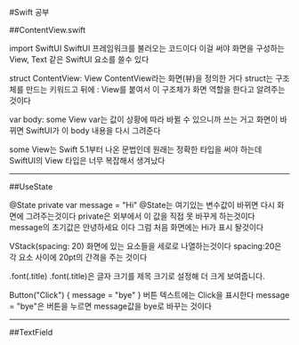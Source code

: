 #Swift 공부

##ContentView.swift

import SwiftUI
SwiftUI 프레임워크를 불러오는 코드이다
이걸 써야 화면을 구성하는 View, Text 같은 SwiftUI 요소를 쓸수 있다

struct ContentView: View
ContentView라는 화면(뷰)을 정의한 거다
struct는 구조체를 만드는 키워드고
뒤에 : View를 붙여서 이 구조체가 화면 역할을 한다고 알려주는 것이다

var body: some View
var는 값이 상황에 따라 바뀔 수 있으니까 쓰는 거고
화면이 바뀌면 SwiftUI가 이 body 내용을 다시 그려준다

some View는 Swift 5.1부터 나온 문법인데
원래는 정확한 타입을 써야 하는데 SwiftUI의 View 타입은 너무 복잡해서 생겨났다

---

##UseState

@State private var message = "Hi"
@State는 여기있는 변수값이 바뀌면 다시 화면에 그려주는것이다
private은 외부에서 이 값을 직접 못 바꾸게 하는것이다
message의 초기값은 안녕하세요 이다
그럼 처음 화면에는 Hi가 표시 돨것이다

VStack(spacing: 20)
화면에 있는 요소들을 세로로 나열하는것이다
spacing:20은 각 요소 사이에 20pt의 간격을 주는 것이다

.font(.title)
.font(.title)은 글자 크기를 제목 크기로 설정해 더 크게 보여줍니다.

Button("Click") {
    message = "bye"
}
버튼 텍스트에는 Click을 표시한다
message = "bye"은 버튼을 누르면 message값을 bye로 바꾸는 것이다

---

##TextField


